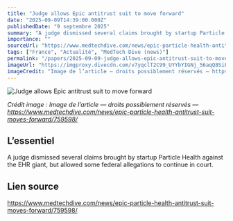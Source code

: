 ```yaml
---
title: "Judge allows Epic antitrust suit to move forward"
date: "2025-09-09T14:39:00.000Z"
publishedDate: "9 septembre 2025"
summary: "A judge dismissed several claims brought by startup Particle Health against the EHR giant, but allowed some federal allegations to continue in court.&nbsp;"
importance: ""
sourceUrl: "https://www.medtechdive.com/news/epic-particle-health-antitrust-suit-moves-forward/759598/"
tags: ["France", "Actualité", "MedTech Dive (news)"]
permalink: "/papers/2025-09-09-judge-allows-epic-antitrust-suit-to-move-forward"
imageUrl: "https://imgproxy.divecdn.com/v7yqclT2C99_UYYbYIGNj_56aqQ8SiEtvJ2JSwPMlqs/g:nowe:88:346/c:3812:2154/rs:fit:770:435/Z3M6Ly9kaXZlc2l0ZS1zdG9yYWdlL2RpdmVpbWFnZS9JTUdfODY0NC5qcGc=.webp"
imageCredit: "Image de l’article — droits possiblement réservés — https://www.medtechdive.com/news/epic-particle-health-antitrust-suit-moves-forward/759598/"
---
```


![Judge allows Epic antitrust suit to move forward](https://imgproxy.divecdn.com/v7yqclT2C99_UYYbYIGNj_56aqQ8SiEtvJ2JSwPMlqs/g:nowe:88:346/c:3812:2154/rs:fit:770:435/Z3M6Ly9kaXZlc2l0ZS1zdG9yYWdlL2RpdmVpbWFnZS9JTUdfODY0NC5qcGc=.webp)

*Crédit image : Image de l’article — droits possiblement réservés — https://www.medtechdive.com/news/epic-particle-health-antitrust-suit-moves-forward/759598/*

## L’essentiel

A judge dismissed several claims brought by startup Particle Health against the EHR giant, but allowed some federal allegations to continue in court.&nbsp;

## Lien source

https://www.medtechdive.com/news/epic-particle-health-antitrust-suit-moves-forward/759598/
